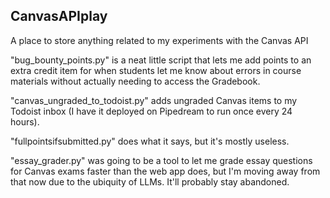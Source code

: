 ## CanvasAPIplay

A place to store anything related to my experiments with the Canvas API

"bug_bounty_points.py" is a neat little script that lets me add points to an extra credit item for when students let me know about errors in course materials without actually needing to access the Gradebook. 

"canvas_ungraded_to_todoist.py" adds ungraded Canvas items to my Todoist inbox (I have it deployed on Pipedream to run once every 24 hours). 

"fullpointsifsubmitted.py" does what it says, but it's mostly useless.

"essay_grader.py" was going to be a tool to let me grade essay questions for Canvas exams faster than the web app does, but I'm moving away from that now due to the ubiquity of LLMs. It'll probably stay abandoned.
